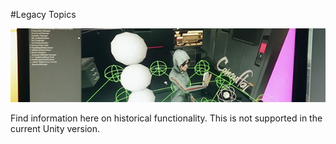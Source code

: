 #Legacy Topics

![](../uploads/Main/LegacyTOpicsIntroImage.jpg)

Find information here on historical functionality. This is not supported in the current Unity version.